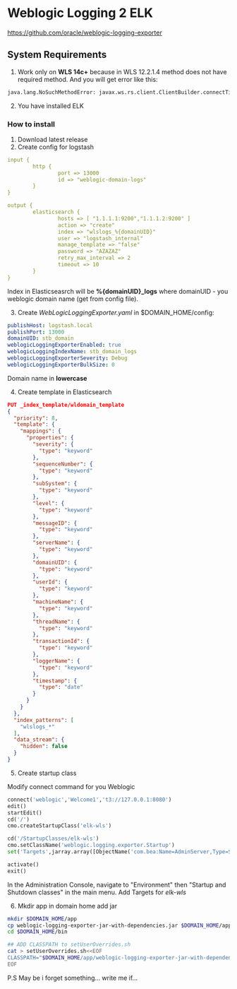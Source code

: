 # Weblogic Logging 2 ELK

https://github.com/oracle/weblogic-logging-exporter

## System Requirements

1. Work only on __WLS 14c+__ because in WLS 12.2.1.4 method does not have required method.
And you will get error like this:
```txt
java.lang.NoSuchMethodError: javax.ws.rs.client.ClientBuilder.connectTimeout(JLjava/util/concurrent/TimeUnit;)Ljavax/ws/rs/client/ClientBuilder;
```

2. You have installed ELK

### How to install

1. Download latest release
2. Create config for logstash
```yaml
input {
        http {
                port => 13000
                id => "weblogic-domain-logs"
        }
}

output {
        elasticsearch {
                hosts => [ "1.1.1.1:9200","1.1.1.2:9200" ]
                action => "create"
                index => "wlslogs_%{domainUID}"
                user => "logstash_internal"
                manage_template => "false"
                password => "AZAZAZ"
                retry_max_interval => 2
                timeout => 10
        }
}
```

Index in Elasticseasrch will be **%{domainUID}_logs**
where domainUID - you weblogic domain name (get from config file).

3. Create  *WebLogicLoggingExporter.yaml* in $DOMAIN_HOME/config:

```yaml
publishHost: logstash.local
publishPort: 13000
domainUID: stb_domain
weblogicLoggingExporterEnabled: true
weblogicLoggingIndexName: stb_domain_logs
weblogicLoggingExporterSeverity: Debug
weblogicLoggingExporterBulkSize: 0
```

Domain name in __lowercase__

4. Create template in Elasticsearch
```json
PUT _index_template/wldomain_template
{
  "priority": 8,
  "template": {
    "mappings": {
      "properties": {
        "severity": {
          "type": "keyword"
        },
        "sequenceNumber": {
          "type": "keyword"
        },
        "subSystem": {
          "type": "keyword"
        },
        "level": {
          "type": "keyword"
        },
        "messageID": {
          "type": "keyword"
        },
        "serverName": {
          "type": "keyword"
        },
        "domainUID": {
          "type": "keyword"
        },
        "userId": {
          "type": "keyword"
        },
        "machineName": {
          "type": "keyword"
        },
        "threadName": {
          "type": "keyword"
        },
        "transactionId": {
          "type": "keyword"
        },
        "loggerName": {
          "type": "keyword"
        },
        "timestamp": {
          "type": "date"
        }
      }
    }
  },
  "index_patterns": [
    "wlslogs_*"
  ],
  "data_stream": {
    "hidden": false
  }
}
```

5. Create startup class 

Modify connect command for you Weblogic
```python
connect('weblogic','Welcome1','t3://127.0.0.1:8080')
edit()
startEdit()
cd('/')
cmo.createStartupClass('elk-wls')

cd('/StartupClasses/elk-wls')
cmo.setClassName('weblogic.logging.exporter.Startup')
set('Targets',jarray.array([ObjectName('com.bea:Name=AdminServer,Type=Server')], ObjectName))

activate()
exit()
```

In the Administration Console, navigate to "Environment" then "Startup and Shutdown classes" in the main menu. Add Targets for _elk-wls_

6. Mkdir app in domain home add jar
```bash
mkdir $DOMAIN_HOME/app
cp weblogic-logging-exporter-jar-with-dependencies.jar $DOMAIN_HOME/app
cd $DOMAIN_HOME/bin

## ADD CLASSPATH to setUserOverrides.sh
cat > setUserOverrides.sh<<EOF
CLASSPATH="$DOMAIN_HOME/app/weblogic-logging-exporter-jar-with-dependencies.jar:$CLASSPATH"
EOF
```

P.S May be i forget something... write me if...